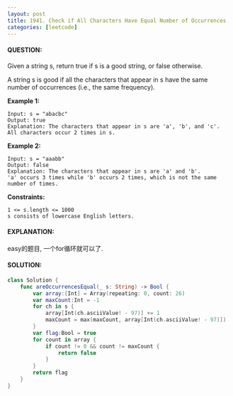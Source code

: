 ```yaml
---
layout: post
title: 1941. Check if All Characters Have Equal Number of Occurrences
categories: [leetcode]
---
```

#### QUESTION:
Given a string s, return true if s is a good string, or false otherwise.

A string s is good if all the characters that appear in s have the same number of occurrences (i.e., the same frequency).

 

__Example 1:__
```
Input: s = "abacbc"
Output: true
Explanation: The characters that appear in s are 'a', 'b', and 'c'. All characters occur 2 times in s.
```
__Example 2:__
```
Input: s = "aaabb"
Output: false
Explanation: The characters that appear in s are 'a' and 'b'.
'a' occurs 3 times while 'b' occurs 2 times, which is not the same number of times.
 ```

__Constraints:__
```
1 <= s.length <= 1000
s consists of lowercase English letters.
```
#### EXPLANATION:

easy的题目, 一个for循环就可以了.

#### SOLUTION:
```swift
class Solution {
    func areOccurrencesEqual(_ s: String) -> Bool {
        var array:[Int] = Array(repeating: 0, count: 26)
        var maxCount:Int = -1
        for ch in s {
            array[Int(ch.asciiValue! - 97)] += 1
            maxCount = max(maxCount, array[Int(ch.asciiValue! - 97)])
        }
        var flag:Bool = true
        for count in array {
            if count != 0 && count != maxCount {
                return false
            }
        }
        return flag
    }
}
```
